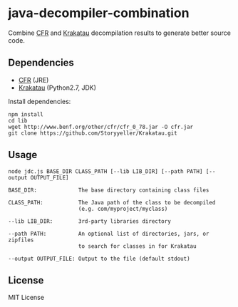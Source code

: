 java-decompiler-combination
===========================

Combine [CFR](www.benf.org/other/cfr/) and [Krakatau](https://github.com/Storyyeller/Krakatau) decompilation results to generate better source code.

## Dependencies

- [CFR](www.benf.org/other/cfr/) (JRE)
- [Krakatau](https://github.com/Storyyeller/Krakatau/) (Python2.7, JDK)

Install dependencies:

```
npm install
cd lib
wget http://www.benf.org/other/cfr/cfr_0_78.jar -O cfr.jar
git clone https://github.com/Storyyeller/Krakatau.git
```

## Usage

```
node jdc.js BASE_DIR CLASS_PATH [--lib LIB_DIR] [--path PATH] [--output OUTPUT_FILE]

BASE_DIR:             The base directory containing class files

CLASS_PATH:           The Java path of the class to be decompiled
                      (e.g. com/myproject/myclass)

--lib LIB_DIR:        3rd-party libraries directory

--path PATH:          An optional list of directories, jars, or zipfiles
                      to search for classes in for Krakatau

--output OUTPUT_FILE: Output to the file (default stdout)
```

## License

MIT License
